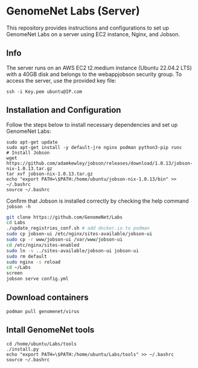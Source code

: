 # GenomeNet Labs (Server)

This repository provides instructions and configurations to set up GenomeNet Labs on a server using EC2 instance, Nginx, and Jobson.

## Info

The server runs on an AWS EC2 t2.medium instance (Ubuntu 22.04.2 LTS) with a 40GB disk and belongs to the webappjobson security group. To access the server, use the provided key file:

```
ssh -i Key.pem ubuntu@IP.com
```

## Installation and Configuration

Follow the steps below to install necessary dependencies and set up GenomeNet Labs:


```
sudo apt-get update
sudo apt-get install -y default-jre nginx podman python3-pip runc
# Install Jobson
wget https://github.com/adamkewley/jobson/releases/download/1.0.13/jobson-nix-1.0.13.tar.gz
tar xvf jobson-nix-1.0.13.tar.gz
echo "export PATH=\$PATH:/home/ubuntu/jobson-nix-1.0.13/bin" >> ~/.bashrc 
source ~/.bashrc
```

Confirm that Jobson is installed correctly by checking the help command `jobson -h`

```bash
git clone https://github.com/GenomeNet/Labs
cd Labs
./update_registries_conf.sh # add docker.io to podman
sudo cp jobson-ui /etc/nginx/sites-available/jobson-ui
sudo cp -r www/jobson-ui /var/www/jobson-ui
cd /etc/nginx/sites-enabled
sudo ln -s ../sites-available/jobson-ui jobson-ui
sudo rm default
sudo nginx -s reload
cd ~/Labs
screen
jobson serve config.yml
```

## Download containers

```
podman pull genomenet/virus
```

## Intall GenomeNet tools

```
cd /home/ubuntu/Labs/tools
./install.py
echo "export PATH=\$PATH:/home/ubuntu/Labs/tools" >> ~/.bashrc
source ~/.bashrc
```
